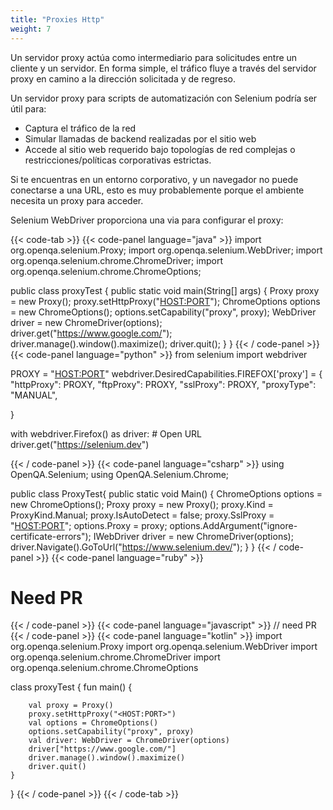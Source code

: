```yaml
---
title: "Proxies Http"
weight: 7
---
```


Un servidor proxy actúa como intermediario para
solicitudes entre un cliente y un servidor. En forma simple,
el tráfico fluye a través del servidor proxy
en camino a la dirección solicitada y de regreso.

Un servidor proxy para scripts de automatización con
Selenium podría ser útil para:

* Captura el tráfico de la red
* Simular llamadas de backend realizadas por el sitio web
* Accede al sitio web requerido bajo topologías de red complejas
o restricciones/políticas corporativas estrictas.

Si te encuentras en un entorno corporativo, y un
navegador no puede conectarse a una URL, esto es
muy probablemente porque el ambiente necesita un
proxy para acceder.

Selenium WebDriver proporciona una via para configurar el proxy:

{{< code-tab >}}
  {{< code-panel language="java" >}}
import org.openqa.selenium.Proxy;
import org.openqa.selenium.WebDriver;
import org.openqa.selenium.chrome.ChromeDriver;
import org.openqa.selenium.chrome.ChromeOptions;

public class proxyTest {
  public static void main(String[] args) {
    Proxy proxy = new Proxy();
    proxy.setHttpProxy("<HOST:PORT>");
    ChromeOptions options = new ChromeOptions();
    options.setCapability("proxy", proxy);
    WebDriver driver = new ChromeDriver(options);
    driver.get("https://www.google.com/");
    driver.manage().window().maximize();
    driver.quit();
  }
}
  {{< / code-panel >}}
  {{< code-panel language="python" >}}
from selenium import webdriver

PROXY = "<HOST:PORT>"
webdriver.DesiredCapabilities.FIREFOX['proxy'] = {
    "httpProxy": PROXY,
    "ftpProxy": PROXY,
    "sslProxy": PROXY,
    "proxyType": "MANUAL",

}

with webdriver.Firefox() as driver:
    # Open URL
    driver.get("https://selenium.dev")

  {{< / code-panel >}}
  {{< code-panel language="csharp" >}}
using OpenQA.Selenium;
using OpenQA.Selenium.Chrome;

public class ProxyTest{
  public static void Main() {
    ChromeOptions options = new ChromeOptions();
	Proxy proxy = new Proxy();
	proxy.Kind = ProxyKind.Manual;
	proxy.IsAutoDetect = false;
	proxy.SslProxy = "<HOST:PORT>";
	options.Proxy = proxy;
	options.AddArgument("ignore-certificate-errors");
	IWebDriver driver = new ChromeDriver(options);
	driver.Navigate().GoToUrl("https://www.selenium.dev/");
  }
}
  {{< / code-panel >}}
  {{< code-panel language="ruby" >}}
 # Need PR
  {{< / code-panel >}}
  {{< code-panel language="javascript" >}}
// need PR
  {{< / code-panel >}}
  {{< code-panel language="kotlin" >}}
import org.openqa.selenium.Proxy
import org.openqa.selenium.WebDriver
import org.openqa.selenium.chrome.ChromeDriver
import org.openqa.selenium.chrome.ChromeOptions

class proxyTest {
    fun main() {

        val proxy = Proxy()
        proxy.setHttpProxy("<HOST:PORT>")
        val options = ChromeOptions()
        options.setCapability("proxy", proxy)
        val driver: WebDriver = ChromeDriver(options)
        driver["https://www.google.com/"]
        driver.manage().window().maximize()
        driver.quit()
    }
}
  {{< / code-panel >}}
{{< / code-tab >}}
